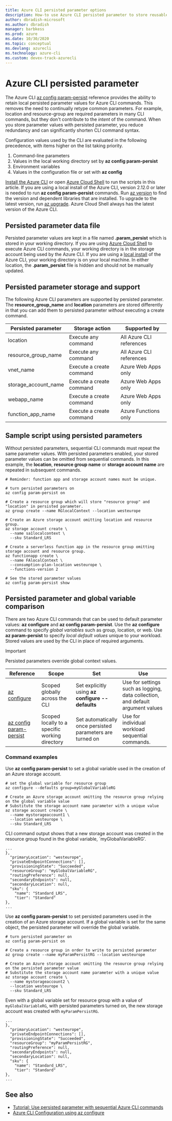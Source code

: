 ```yaml
---
title: Azure CLI persisted parameter options
description: How-to use Azure CLI persisted parameter to store reusable parameter values
author: dbradish-microsoft
ms.author: dbradish
manager: barbkess
ms.prod: azure
ms.date: 10/30/2020
ms.topic: conceptual
ms.devlang: azurecli
ms.technology: azure-cli
ms.custom: devex-track-azurecli
---
```


# Azure CLI persisted parameter

The Azure CLI [az config param-persist](/cli/azure/param-persist) reference provides the ability to retain local persisted parameter values for Azure CLI commands.  This removes the need to continually retype common parameters. For example, location and resource-group are required parameters in many CLI commands, but they don't contribute to the _intent_ of the command.  When you store parameter values with persisted parameter, you reduce redundancy and can significantly shorten CLI command syntax.

Configuration values used by the CLI are evaluated in the following precedence, with items higher on the list taking priority.

1. Command-line parameters
1. Values in the local working directory set by **az config param-persist**
1. Environment variables
1. Values in the configuration file or set with **az config**

[Install the Azure CLI](install-azure-cli.md) or open [Azure Cloud Shell](https://shell.azure.com) to run the scripts in this article.  If you are using a local install of the Azure CLI, version 2.12.0 or later is needed to run **az config param-persist** commands.  Run [az version](/cli/azure/reference-index#az_version) to find the version and dependent libraries that are installed. To upgrade to the latest version, run [az upgrade](/cli/azure/reference-index#az_upgrade).  Azure Cloud Shell always has the latest version of the Azure CLI.

## Persisted parameter data file

Persisted parameter values are kept in a file named **.param_persist** which is stored in your working directory.  If you are using [Azure Cloud Shell](https://shell.azure.com) to execute Azure CLI commands, your working directory is in the storage account being used by the Azure CLI.  If you are using a [local install](/install-azure-cli) of the Azure CLI, your working directory is on your local machine.  In either location, the **.param_persist** file is hidden and should not be manually updated.

## Persisted parameter storage and support

The following Azure CLI parameters are supported by persisted parameter.  The **resource_group_name** and **location** parameters are stored differently in that you can add them to persisted parameter _without_ executing a create command.

| Persisted parameter | Storage action | Supported by
|-|-|-|
| location | Execute any command | All Azure CLI references
| resource_group_name | Execute any command | All Azure CLI references
| vnet_name | Execute a create command | Azure Web Apps only
| storage_account_name | Execute a create command |  Azure Web Apps only
| webapp_name | Execute a create command | Azure Web Apps only
| function_app_name | Execute a create command | Azure Functions only

## Sample script using persisted parameters

Without persisted parameters, sequential CLI commands must repeat the same parameter values.  With persisted parameters enabled, your stored parameter values can be omitted from sequential commands.  In this example, the **location**, **resource group name** or **storage account name** are repeated in subsequent commands.

```azurecli
# Reminder: function app and storage account names must be unique.

# turn persisted parameters on
az config param-persist on

# Create a resource group which will store "resource group" and "location" in persisted parameter.
az group create --name RGlocalContext --location westeurope

# Create an Azure storage account omitting location and resource group.
az storage account create \
  --name sa1localcontext \
  --sku Standard_LRS

# Create a serverless function app in the resource group omitting storage account and resource group.
az functionapp create \
  --name FAlocalContext \
  --consumption-plan-location westeurope \
  --functions-version 2

# See the stored parameter values
az config param-persist show
```

## Persisted parameter and global variable comparison

There are two Azure CLI commands that can be used to default parameter values: **az configure** and **az config param-persist**.  Use the **az configure** command to specify _global variables_ such as group, location, or web.  Use **az param-persist** to specify _local default values_ unique to your workload.  Stored values are used by the CLI in place of required arguments.

> [!Important]
> Persisted parameters override global context values.
>

| Reference | Scope | Set | Use
|-|-|-|-|
[az configure](/cli/azure/reference-index#az_configure) | Scoped globally across the CLI | Set explicitly using **az configure --defaults** | Use for settings such as logging, data collection, and default argument values
[az config param-persist](/cli/azure/config/param-persist) | Scoped locally to a specific working directory | Set automatically once persisted parameters are turned on | Use for individual workload sequential commands.

### Command examples

Use **az config param-persist** to set a global variable used in the creation of an Azure storage account.

```azurecli
# set the global variable for resource group
az configure --defaults group=myGlobalVariableRG

# Create an Azure storage account omitting the resource group relying on the global variable value
# Substitute the storage account name parameter with a unique value
az storage account create \
  --name mystorageaccount1 \
  --location westeurope \
  --sku Standard_LRS
```

CLI command output shows that a new storage account was created in the resource group found in the global variable, `myGlobalVariableRG'.

```output
...
},
  "primaryLocation": "westeurope",
  "privateEndpointConnections": [],
  "provisioningState": "Succeeded",
  "resourceGroup": "myGlobalVariableRG",
  "routingPreference": null,
  "secondaryEndpoints": null,
  "secondaryLocation": null,
  "sku": {
    "name": "Standard_LRS",
    "tier": "Standard"
},
...
```

Use **az config param-persist** to set persisted parameters used in the creation of an Azure storage account.  If a global variable is set for the same object, the persisted parameter will override the global variable.

```azurecli
# turn persisted parameter on
az config param-persist on

# Create a resource group in order to write to persisted parameter
az group create --name myParamPersistRG --location westeurope

# Create an Azure storage account omitting the resource group relying on the persisted parameter value
# Substitute the storage account name parameter with a unique value
az storage account create \
  --name mystorageaccount2 \
  --location westeurope \
  --sku Standard_LRS
```

Even with a global variable set for resource group with a value of `myGlobalVariableRG`, with persisted parameters turned on, the new storage account was created with `myParamPersistRG`.

```output
...
},
  "primaryLocation": "westeurope",
  "privateEndpointConnections": [],
  "provisioningState": "Succeeded",
  "resourceGroup": "myParamPersistRG",
  "routingPreference": null,
  "secondaryEndpoints": null,
  "secondaryLocation": null,
  "sku": {
    "name": "Standard_LRS",
    "tier": "Standard"
},
...
```

## See also

* [Tutorial: Use persisted parameter with sequential Azure CLI commands](param-persist-tutorial.md)
* [Azure CLI Configuration using az configure](azure-cli-configuration.md)

